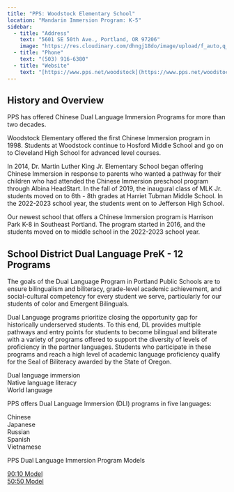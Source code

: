 ```yaml
---
title: "PPS: Woodstock Elementary School"
location: "Mandarin Immersion Program: K-5"
sidebar:
  - title: "Address"
    text: "5601 SE 50th Ave., Portland, OR 97206"
    image: "https://res.cloudinary.com/dhngj18do/image/upload/f_auto,q_auto/v1/images/activities/woodstock_logo"
  - title: "Phone"
    text: "(503) 916-6380"
  - title: "Website"
    text: "[https://www.pps.net/woodstock](https://www.pps.net/woodstock)"
---
```


## History and Overview

PPS has offered Chinese Dual Language Immersion Programs for more than two decades.

Woodstock Elementary offered the first Chinese Immersion program in 1998. Students at Woodstock continue to Hosford Middle School and go on to Cleveland High School for advanced level courses.

In 2014, Dr. Martin Luther King Jr. Elementary School began offering Chinese Immersion in response to parents who wanted a pathway for their children who had attended the Chinese Immersion preschool program through Albina HeadStart. In the fall of 2019, the inaugural class of MLK Jr. students moved on to 6th - 8th grades at Harriet Tubman Middle School. In the 2022-2023 school year, the students went on to Jefferson High School.

Our newest school that offers a Chinese Immersion program is Harrison Park K-8 in Southeast Portland. The program started in 2016, and the students moved on to middle school in the 2022-2023 school year.

## School District Dual Language PreK - 12 Programs

The goals of the Dual Language Program in Portland Public Schools are to ensure bilingualism and biliteracy, grade-level academic achievement, and social-cultural competency for every student we serve, particularly for our students of color and Emergent Bilinguals.

Dual Language programs prioritize closing the opportunity gap for historically underserved students. To this end, DL provides multiple pathways and entry points for students to become bilingual and biliterate with a variety of programs offered to support the diversity of levels of proficiency in the partner languages. Students who participate in these programs and reach a high level of academic language proficiency qualify for the Seal of Biliteracy awarded by the State of Oregon.

Dual language immersion  
Native language literacy  
World language  

PPS offers Dual Language Immersion (DLI) programs in five languages:

Chinese  
Japanese  
Russian  
Spanish  
Vietnamese  

PPS Dual Language Immersion Program Models

[90:10 Model](https://drive.google.com/file/d/13wgs19wmzzwH97-IhbeJ1qxJ93Buo8VN/view)  
[50:50 Model](https://drive.google.com/file/d/19_9QeizsJ-0AM0P9I6Y7u3s4ccXUfZXn/view)  
